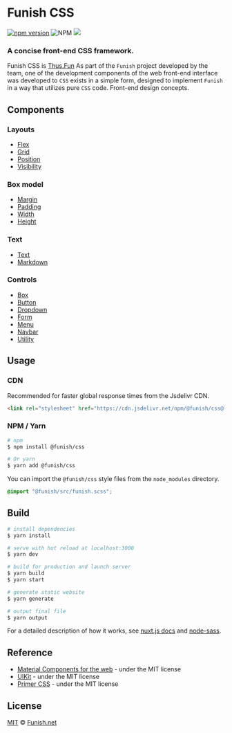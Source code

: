 # Funish CSS

[![npm version](https://badge.fury.io/js/%40funish%2Fcss.svg)](https://badge.fury.io/js/%40funish%2Fcss)
![NPM](https://img.shields.io/npm/l/@funish/css)
[![](https://data.jsdelivr.com/v1/package/npm/@funish/css/badge)](https://www.jsdelivr.com/package/npm/@funish/css)

### A concise front-end CSS framework.

Funish CSS is [Thus.Fun](https://thus.fun) As part of the `Funish` project developed by the team, one of the development components of the web front-end interface was developed to `CSS` exists in a simple form, designed to implement `Funish` in a way that utilizes pure `CSS` code.  Front-end design concepts.

## Components

### Layouts

* [Flex](/docs/flex)
* [Grid](/docs/grid)
* [Position](/docs/position)
* [Visibility](/docs/visibility)

### Box model

* [Margin](/docs/margin)
* [Padding](/docs/padding)
* [Width](/docs/width)
* [Height](/docs/height)

### Text

* [Text](/docs/text)
* [Markdown](/docs/markdown)

### Controls

* [Box](/docs/box)
* [Button](/docs/button)
* [Dropdown](/docs/dropdown)
* [Form](/docs/form)
* [Menu](/docs/menu)
* [Navbar](/docs/navbar)
* [Utility](/docs/utility)

## Usage

### CDN

Recommended for faster global response times from the Jsdelivr CDN.

```html
<link rel="stylesheet" href="https://cdn.jsdelivr.net/npm/@funish/css@latest/dist/funish.min.css" />
```

### NPM / Yarn

```bash
# npm
$ npm install @funish/css

# Or yarn
$ yarn add @funish/css
```

You can import the `@funish/css` style files from the `node_modules` directory.

```scss
@import "@funish/src/funish.scss";
```

## Build

```bash
# install dependencies
$ yarn install

# serve with hot reload at localhost:3000
$ yarn dev

# build for production and launch server
$ yarn build
$ yarn start

# generate static website
$ yarn generate

# output final file
$ yarn output
```

For a detailed description of how it works, see [nuxt.js docs](https://nuxtjs.org) and [node-sass](https://github.com/sass/node-sass).

## Reference

* [Material Components for the web](https://github.com/material-components/material-components-web) - under the MIT license
* [UIKit](https://github.com/uikit/uikit) - under the MIT license
* [Primer CSS](https://github.com/primer/css) - under the MIT license

## License

[MIT](LICENSE) &copy; [Funish.net](https://funish.net/)